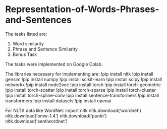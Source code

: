 # Representation-of-Words-Phrases-and-Sentences
The tasks listed are:
1. Word similarity
2. Phrase and Sentence Similarity
3. Bonus Task

The tasks were implemented on Google Colab.

The libraries necessary for implementing are:
!pip install nltk
!pip install gensim
!pip install numpy
!pip install scikit-learn
!pip install scipy
!pip install networkx
!pip install node2vec
!pip install torch
!pip install torch-geometric
!pip install torch-scatter
!pip install torch-sparse
!pip install torch-cluster
!pip install torch-spline-conv
!pip install sentence-transformers
!pip install transformers
!pip install datasets
!pip install openai

For NLTK data like WordNet:
import nltk
nltk.download('wordnet')
nltk.download('omw-1.4')
nltk.download('punkt')
nltk.download('sentiwordnet')

